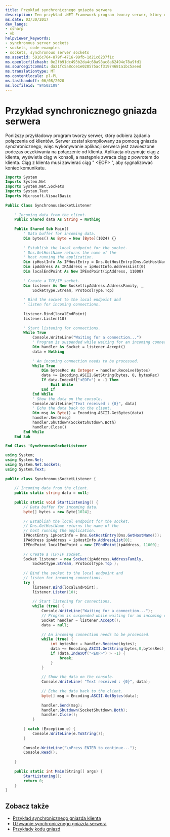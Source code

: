 ```yaml
---
title: Przykład synchronicznego gniazda serwera
description: Ten przykład .NET Framework program tworzy serwer, który odbiera połączenia od klientów przy użyciu gniazda synchronicznego. Odbiera i zwraca ciąg.
ms.date: 03/30/2017
dev_langs:
- csharp
- vb
helpviewer_keywords:
- synchronous server sockets
- sockets, code examples
- sockets, synchronous server sockets
ms.assetid: 5916c764-879f-4716-99fb-1d21c6237f1c
ms.openlocfilehash: 0e2fb91dc493b2da4c68a98ac8a62494e78a9fd1
ms.sourcegitcommit: da21fc5a8cce1e028575acf31974681a1bc5aeed
ms.translationtype: MT
ms.contentlocale: pl-PL
ms.lasthandoff: 06/08/2020
ms.locfileid: "84502109"
---
```

# <a name="synchronous-server-socket-example"></a>Przykład synchronicznego gniazda serwera
Poniższy przykładowy program tworzy serwer, który odbiera żądania połączenia od klientów. Serwer został skompilowany za pomocą gniazda synchronicznego, więc wykonywanie aplikacji serwera jest zawieszone podczas oczekiwania na połączenie od klienta. Aplikacja otrzymuje ciąg z klienta, wyświetla ciąg w konsoli, a następnie zwraca ciąg z powrotem do klienta. Ciąg z klienta musi zawierać ciąg " \<EOF> ", aby sygnalizować koniec komunikatu.  
  
```vb  
Imports System  
Imports System.Net  
Imports System.Net.Sockets  
Imports System.Text  
Imports Microsoft.VisualBasic  
  
Public Class SynchronousSocketListener  
  
    ' Incoming data from the client.  
    Public Shared data As String = Nothing  
  
    Public Shared Sub Main()  
        ' Data buffer for incoming data.  
        Dim bytes() As Byte = New [Byte](1024) {}  
  
        ' Establish the local endpoint for the socket.  
        ' Dns.GetHostName returns the name of the
        ' host running the application.  
        Dim ipHostInfo As IPHostEntry = Dns.GetHostEntry(Dns.GetHostName())  
        Dim ipAddress As IPAddress = ipHostInfo.AddressList(0)  
        Dim localEndPoint As New IPEndPoint(ipAddress, 11000)  
  
        ' Create a TCP/IP socket.  
        Dim listener As New Socket(ipAddress.AddressFamily, _  
            SocketType.Stream, ProtocolType.Tcp)  
  
        ' Bind the socket to the local endpoint and
        ' listen for incoming connections.  
  
        listener.Bind(localEndPoint)  
        listener.Listen(10)  
  
        ' Start listening for connections.  
        While True  
            Console.WriteLine("Waiting for a connection...")  
            ' Program is suspended while waiting for an incoming connection.  
            Dim handler As Socket = listener.Accept()  
            data = Nothing  
  
            ' An incoming connection needs to be processed.  
            While True  
                Dim bytesRec As Integer = handler.Receive(bytes)  
                data += Encoding.ASCII.GetString(bytes, 0, bytesRec)  
                If data.IndexOf("<EOF>") > -1 Then  
                    Exit While  
                End If  
            End While  
            ' Show the data on the console.  
            Console.WriteLine("Text received : {0}", data)  
            ' Echo the data back to the client.  
            Dim msg As Byte() = Encoding.ASCII.GetBytes(data)  
            handler.Send(msg)  
            handler.Shutdown(SocketShutdown.Both)  
            handler.Close()  
        End While  
    End Sub  
  
End Class 'SynchronousSocketListener  
```  
  
```csharp  
using System;  
using System.Net;  
using System.Net.Sockets;  
using System.Text;  
  
public class SynchronousSocketListener {  
  
    // Incoming data from the client.  
    public static string data = null;  
  
    public static void StartListening() {  
        // Data buffer for incoming data.  
        byte[] bytes = new Byte[1024];  
  
        // Establish the local endpoint for the socket.  
        // Dns.GetHostName returns the name of the
        // host running the application.  
        IPHostEntry ipHostInfo = Dns.GetHostEntry(Dns.GetHostName());  
        IPAddress ipAddress = ipHostInfo.AddressList[0];  
        IPEndPoint localEndPoint = new IPEndPoint(ipAddress, 11000);  
  
        // Create a TCP/IP socket.  
        Socket listener = new Socket(ipAddress.AddressFamily,  
            SocketType.Stream, ProtocolType.Tcp );  
  
        // Bind the socket to the local endpoint and
        // listen for incoming connections.  
        try {  
            listener.Bind(localEndPoint);  
            listener.Listen(10);  
  
            // Start listening for connections.  
            while (true) {  
                Console.WriteLine("Waiting for a connection...");  
                // Program is suspended while waiting for an incoming connection.  
                Socket handler = listener.Accept();  
                data = null;  
  
                // An incoming connection needs to be processed.  
                while (true) {  
                    int bytesRec = handler.Receive(bytes);  
                    data += Encoding.ASCII.GetString(bytes,0,bytesRec);  
                    if (data.IndexOf("<EOF>") > -1) {  
                        break;  
                    }  
                }  
  
                // Show the data on the console.  
                Console.WriteLine( "Text received : {0}", data);  
  
                // Echo the data back to the client.  
                byte[] msg = Encoding.ASCII.GetBytes(data);  
  
                handler.Send(msg);  
                handler.Shutdown(SocketShutdown.Both);  
                handler.Close();  
            }  
  
        } catch (Exception e) {  
            Console.WriteLine(e.ToString());  
        }  
  
        Console.WriteLine("\nPress ENTER to continue...");  
        Console.Read();  
  
    }  
  
    public static int Main(String[] args) {  
        StartListening();  
        return 0;  
    }  
}  
```  
  
## <a name="see-also"></a>Zobacz także

- [Przykład synchronicznego gniazda klienta](synchronous-client-socket-example.md)
- [Używanie synchronicznego gniazda serwera](using-a-synchronous-server-socket.md)
- [Przykłady kodu gniazd](socket-code-examples.md)
